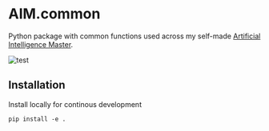 # AIM.common

Python package with common functions used across my self-made [Artificial Intelligence Master](https://github.com/Susensio/artificial-intelligence-master).


![test](https://github.com/susensio/aim.common/workflows/Test%20and%20lint/badge.svg)

## Installation

Install locally for continous development
```
pip install -e .
```
